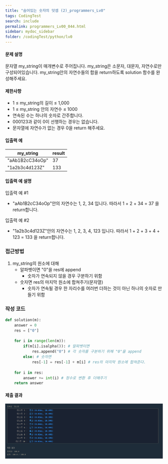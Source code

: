 ```yaml
---
title: "숨어있는 숫자의 덧셈 (2)_programmers_Lv0"
tags: CodingTest
search: include
permalink: programmers_Lv00_044.html
sidebar: mydoc_sidebar
folder: /codingTest/python/lv0
---
```



#### 문제 설명 <br>

문자열 my_string이 매개변수로 주어집니다. my_string은 소문자, 대문자, 자연수로만 구성되어있습니다. my_string안의 자연수들의 합을 return하도록 solution 함수를 완성해주세요.

#### 제한사항 <br>

- 1 ≤ my_string의 길이 ≤ 1,000
- 1 ≤ my_string 안의 자연수 ≤ 1000
- 연속된 수는 하나의 숫자로 간주합니다.
- 000123과 같이 0이 선행하는 경우는 없습니다.
- 문자열에 자연수가 없는 경우 0을 return 해주세요.

#### 입출력 예 <br>
  
my_string|	result
---|---
"aAb1B2cC34oOp"|	37
"1a2b3c4d123Z"|	133

#### 입출력 예 설명 <br>

입출력 예 #1
- "aAb1B2cC34oOp"안의 자연수는 1, 2, 34 입니다. 따라서 1 + 2 + 34 = 37 을 return합니다.

입출력 예 #2
- "1a2b3c4d123Z"안의 자연수는 1, 2, 3, 4, 123 입니다. 따라서 1 + 2 + 3 + 4 + 123 = 133 을 return합니다.


### 접근방법 <br>

1. my_string의 원소에 대해 
    - 알파벳이면 "0"을 res에 append
        - 숫자가 연속되지 않을 경우 구분하기 위함
    - 숫자면 res의 마지막 원소에 합쳐주기(문자열)
        - 숫자가 연속될 경우 한 자리수를 여러번 더하는 것이 아닌 하나의 숫자로 만들기 위함

### 작성 코드 <br>

```python
def solution(m):
    answer = 0
    res = ["0"]
    
    for i in range(len(m)):
        if(m[i].isalpha()): # 알파벳이면
            res.append("0") # 각 숫자를 구분하기 위해 "0"을 append
        else: # 숫자면
            res[-1] = res[-1] + m[i] # res의 마지막 원소에 합쳐준다.
        
    for i in res:
        answer += int(i) # 정수로 변환 후 더해주기
    return answer
```

#### 제출 결과

![제출 결과](\images\programmers_Lv00_044.png)



